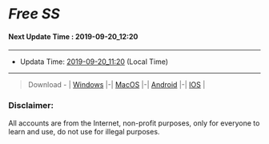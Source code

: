 
# *Free SS*

#### Next Update Time : 2019-09-20_12:20

---
* Updata Time: [2019-09-20_11:20](https://github.com/Geek-007/free-SS/blob/master/2019-09-20_11:20_FreeSS.txt) (Local Time)
---

> Download - | [Windows](https://github.com/shadowsocks/shadowsocks-windows/releases) |-| [MacOS](https://github.com/shadowsocks/shadowsocks-iOS/releases) |-| [Android](https://github.com/shadowsocks/shadowsocks-android/releases) |-| [IOS](https://itunes.apple.com/us/) |

### Disclaimer:
All accounts are from the Internet, non-profit purposes, only for everyone to learn and use, do not use for illegal purposes.
<br>
